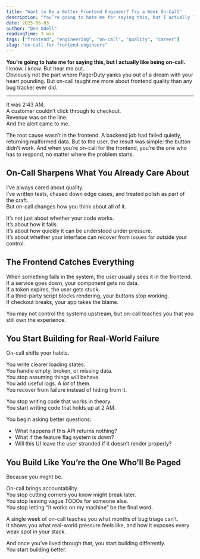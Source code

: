 ```yaml
---
title: "Want to Be a Better Frontend Engineer? Try a Week On-Call"
description: "You’re going to hate me for saying this, but I actually like being on-call. Honestly! It’s taught me more about frontend quality than any bug tracker ever did."
date: 2025-06-03
author: "Den Odell"
readingTime: 3 min
tags: ["frontend", "engineering", "on-call", "quality", "career"]
slug: "on-call-for-frontend-engineers"
---
```


**You’re going to hate me for saying this, but I actually like being on-call.**  
I know. _I know._ But hear me out.   
Obviously not the part where PagerDuty yanks you out of a dream with your heart pounding.
But on-call taught me more about frontend quality than any bug tracker ever did.

***

It was 2:43 AM.  
A customer couldn’t click through to checkout.  
Revenue was on the line.  
And the alert came to me.

The root cause wasn’t in the frontend. A backend job had failed quietly, returning malformed data. But to the user, the result was simple: the button didn’t work. And when you’re on-call for the frontend, you’re the one who has to respond, no matter where the problem starts.

## On-Call Sharpens What You Already Care About

I’ve always cared about quality.  
I’ve written tests, chased down edge cases, and treated polish as part of the craft.  
But on-call changes how you think about all of it.

It’s not just about whether your code works.  
It’s about how it fails.  
It’s about how quickly it can be understood under pressure.  
It’s about whether your interface can recover from issues far outside your control.

## The Frontend Catches Everything

When something fails in the system, the user usually sees it in the frontend.  
If a service goes down, your component gets no data.  
If a token expires, the user gets stuck.  
If a third-party script blocks rendering, your buttons stop working.  
If checkout breaks, your app takes the blame.

You may not control the systems upstream, but on-call teaches you that you still own the experience.

## You Start Building for Real-World Failure

On-call shifts your habits.

You write clearer loading states.  
You handle empty, broken, or missing data.  
You stop assuming things will behave.  
You add useful logs. A _lot_ of them.  
You recover from failure instead of hiding from it.

You stop writing code that works in theory.  
You start writing code that holds up at 2 AM.

You begin asking better questions:
- What happens if this API returns nothing?
- What if the feature flag system is down?
- Will this UI leave the user stranded if it doesn’t render properly?

## You Build Like You’re the One Who’ll Be Paged

Because you might be.

On-call brings accountability.  
You stop cutting corners you know might break later.  
You stop leaving vague TODOs for someone else.  
You stop letting “it works on my machine” be the final word.

A single week of on-call teaches you what months of bug triage can’t.  
It shows you what real-world pressure feels like, and how it exposes every weak spot in your stack.

And once you’ve lived through that, you start building differently.  
You start building better.